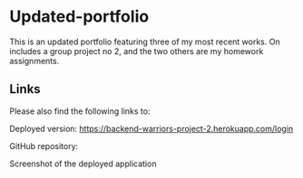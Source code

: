 # Updated-portfolio

This is an updated portfolio featuring three of my most recent works. On includes a group project no 2, and the two 
others are my homework assignments.

## Links

Please also find the following links to:

Deployed version: https://backend-warriors-project-2.herokuapp.com/login


GitHub repository: 


Screenshot of the deployed application